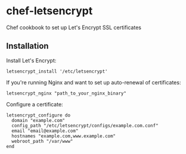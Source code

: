 # chef-letsencrypt
Chef cookbook to set up Let's Encrypt SSL certificates

## Installation

Install Let's Encrypt:

```
letsencrypt_install '/etc/letsencrypt'
```

If you're running Nginx and want to set up auto-renewal of certificates:

```
letsencrypt_nginx "path_to_your_nginx_binary"
```

Configure a certificate:

```
letsencrypt_configure do
  domain "example.com"
  config_path "/etc/letsencrypt/configs/example.com.conf"
  email "email@example.com"
  hostnames "example.com,www.example.com"
  webroot_path "/var/www"
end
```
